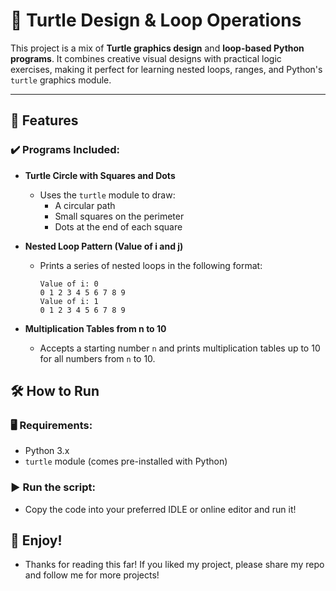 # 🐢 Turtle Design & Loop Operations

This project is a mix of **Turtle graphics design** and **loop-based Python programs**. It combines creative visual designs with practical logic exercises, making it perfect for learning nested loops, ranges, and Python's `turtle` graphics module.

---

## 📌 Features

### ✔️ Programs Included:

- **Turtle Circle with Squares and Dots**
   - Uses the `turtle` module to draw:
     - A circular path
     - Small squares on the perimeter
     - Dots at the end of each square

- **Nested Loop Pattern (Value of i and j)**
   - Prints a series of nested loops in the following format:
     ```
     Value of i: 0
     0 1 2 3 4 5 6 7 8 9
     Value of i: 1
     0 1 2 3 4 5 6 7 8 9
     ```

- **Multiplication Tables from n to 10**
   - Accepts a starting number `n` and prints multiplication tables up to 10 for all numbers from `n` to 10.


## 🛠 How to Run

### 🖥 Requirements:
- Python 3.x
- `turtle` module (comes pre-installed with Python)


### ▶️ Run the script:
- Copy the code into your preferred IDLE or online editor and run it!


## 🌱 Enjoy!
- Thanks for reading this far! If you liked my project, please share my repo and follow me for more projects!

